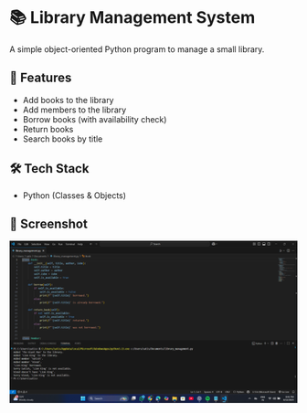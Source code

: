 # 📚 Library Management System

A simple object-oriented Python program to manage a small library.  

## 🚀 Features
- Add books to the library  
- Add members to the library  
- Borrow books (with availability check)  
- Return books  
- Search books by title  

## 🛠 Tech Stack
- Python (Classes & Objects)
## 📸 Screenshot
![Library Management Screenshot](Screenshot.png)

